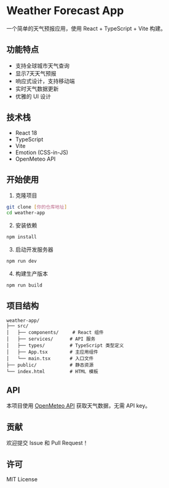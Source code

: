 # Weather Forecast App

一个简单的天气预报应用，使用 React + TypeScript + Vite 构建。

## 功能特点

- 支持全球城市天气查询
- 显示7天天气预报
- 响应式设计，支持移动端
- 实时天气数据更新
- 优雅的 UI 设计

## 技术栈

- React 18
- TypeScript
- Vite
- Emotion (CSS-in-JS)
- OpenMeteo API

## 开始使用

1. 克隆项目

```bash
git clone [你的仓库地址]
cd weather-app
```

2. 安装依赖

```bash
npm install
```

3. 启动开发服务器

```bash
npm run dev
```

4. 构建生产版本

```bash
npm run build
```

## 项目结构

```
weather-app/
├── src/
│   ├── components/     # React 组件
│   ├── services/      # API 服务
│   ├── types/         # TypeScript 类型定义
│   ├── App.tsx        # 主应用组件
│   └── main.tsx       # 入口文件
├── public/            # 静态资源
└── index.html         # HTML 模板
```

## API

本项目使用 [OpenMeteo API](https://open-meteo.com/) 获取天气数据，无需 API key。

## 贡献

欢迎提交 Issue 和 Pull Request！

## 许可

MIT License
